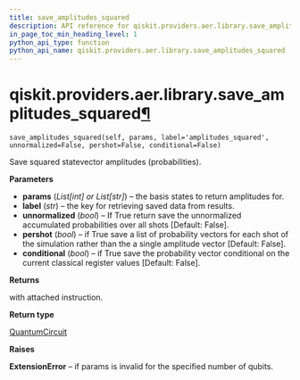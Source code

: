```yaml
---
title: save_amplitudes_squared
description: API reference for qiskit.providers.aer.library.save_amplitudes_squared
in_page_toc_min_heading_level: 1
python_api_type: function
python_api_name: qiskit.providers.aer.library.save_amplitudes_squared
---
```


# qiskit.providers.aer.library.save\_amplitudes\_squared[¶](#qiskit-providers-aer-library-save-amplitudes-squared "Permalink to this headline")

<span id="qiskit.providers.aer.library.save_amplitudes_squared" />

`save_amplitudes_squared(self, params, label='amplitudes_squared', unnormalized=False, pershot=False, conditional=False)`

Save squared statevector amplitudes (probabilities).

**Parameters**

*   **params** (*List\[int] or List\[str]*) – the basis states to return amplitudes for.
*   **label** (*str*) – the key for retrieving saved data from results.
*   **unnormalized** (*bool*) – If True return save the unnormalized accumulated probabilities over all shots \[Default: False].
*   **pershot** (*bool*) – if True save a list of probability vectors for each shot of the simulation rather than the a single amplitude vector \[Default: False].
*   **conditional** (*bool*) – if True save the probability vector conditional on the current classical register values \[Default: False].

**Returns**

with attached instruction.

**Return type**

[QuantumCircuit](qiskit.circuit.QuantumCircuit "qiskit.circuit.QuantumCircuit")

**Raises**

**ExtensionError** – if params is invalid for the specified number of qubits.

